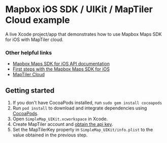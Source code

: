 # Mapbox iOS SDK / UIKit / MapTiler Cloud example

A live Xcode project/app that demonstrates how to use Mapbox Maps SDK for iOS with MapTiler cloud.

### Other helpful links
- [Mapbox Maps SDK for iOS API documentation](https://docs.mapbox.com/ios/api/maps/)
- [First steps with the Mapbox Maps SDK for iOS](https://docs.mapbox.com/help/tutorials/first-steps-ios-sdk/)
- [MapTiler Cloud](https://www.maptiler.com/cloud/)

## Getting started
1. If you don't have CocoaPods installed, run `sudo gem install cocoapods`
1. Run `pod install` to download and integrate dependencies using [CocoaPods](https://cocoapods.org).
1. Open `SimpleMap_UIKit.xcworkspace` in Xcode.
1. Create MapTiler account and [obtain the api key](https://cloud.maptiler.com/account/keys).
1. Set the MapTilerKey property in `SimpleMap_UIKit/info.plist` to the value obtained in the previous step.